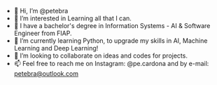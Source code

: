 - 👋 Hi, I’m @petebra
- 👀 I’m interested in Learning all that I can.
- 🎒 I have a bachelor's degree in Information Systems - AI & Software Engineer from FIAP.
- 🌱 I’m currently learning Python, to upgrade my skills in AI, Machine Learning and Deep Learning!
- 💞️ I’m looking to collaborate on ideas and codes for projects.
- 📫 Feel free to reach me on Instagram: @pe.cardona and by e-mail: petebra@outlook.com
